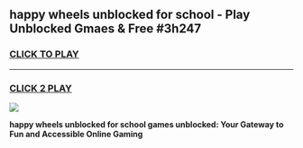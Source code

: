 
## happy wheels unblocked for school - Play Unblocked Gmaes & Free #3h247
<h3>
<a href="https://news.freeplayer.one?title=happy_wheels_unblocked_for_school&ref=26F">CLICK TO PLAY</a></h3>
<hr>

<h3>
<a href="https://news.freeplayer.one?title=happy_wheels_unblocked_for_school&ref=26F">CLICK 2 PLAY</a>
  
</h3>

<a href="https://news.freeplayer.one?title=happy_wheels_unblocked_for_school&ref=26F/"><img src="https://clearcache.store/games.png"></a>


**happy wheels unblocked for school games unblocked: Your Gateway to Fun and Accessible Online Gaming**
